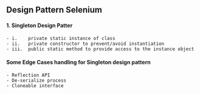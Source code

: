 ## Design Pattern Selenium

#### 1. Singleton Design Patter
    - i.    private static instance of class
    - ii.   private constructor to prevent/avoid instantiation
    - iii.  public static method to provide access to the instance object

#### Some Edge Cases handling for Singleton design pattern
        
    - Reflection API 
    - De-serialize process
    - Cloneable interface

